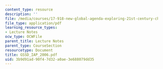 ```yaml
---
content_type: resource
description: ''
file: /media/courses/17-918-new-global-agenda-exploring-21st-century-challenges-through-innovations-in-information-technologies-january-iap-2006/3b9d91ad90f47d32a0ae3e688079dd35_GSSD_IAP_2006.pdf
file_type: application/pdf
learning_resource_types:
- Lecture Notes
ocw_type: OCWFile
parent_title: Lecture Notes
parent_type: CourseSection
resourcetype: Document
title: GSSD_IAP_2006.pdf
uid: 3b9d91ad-90f4-7d32-a0ae-3e688079dd35
---
```


